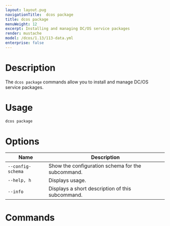 ```yaml
---
layout: layout.pug
navigationTitle:  dcos package
title: dcos package
menuWeight: 12
excerpt: Installing and managing DC/OS service packages
render: mustache
model: /dcos/1.13/113-data.yml
enterprise: false
---
```


# Description

The `dcos package` commands allow you to install and manage DC/OS service packages.

# Usage

```bash
dcos package
```

# Options

| Name |  Description |
|---------|-------------|
| `--config-schema`   |  Show the configuration schema for the subcommand. |
| `--help, h`   |   Displays usage. |
| `--info`   |   Displays a short description of this subcommand. |

# Commands

